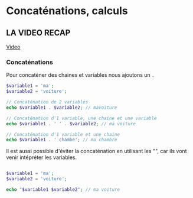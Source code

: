 # Concaténations, calculs


## LA VIDEO RECAP

 [Video](https://www.youtube.com/watch?v=R5GTeY5MWYI)


### Concaténations

Pour concaténer des chaines et variables nous ajoutons un `.`

```php
$variable1 = 'ma';
$variable2 = 'voiture';

// Concaténation de 2 variables
echo $variable1 . $variable2; // mavoiture

// Concaténation d'1 variable, une chaine et une variable
echo $variable1 . ' ' . $variable2; // ma voiture

// Concaténation d'1 variable et une chaine
echo $variable1 . ' chambe'; // ma chambre
```

Il est aussi possible d'éviter la concaténation en utilisant les "", car ils vont venir intépréter les variables.

```php

$variable1 = 'ma';
$variable2 = 'voiture';

echo "$variable1 $variable2"; // ma voiture

```

